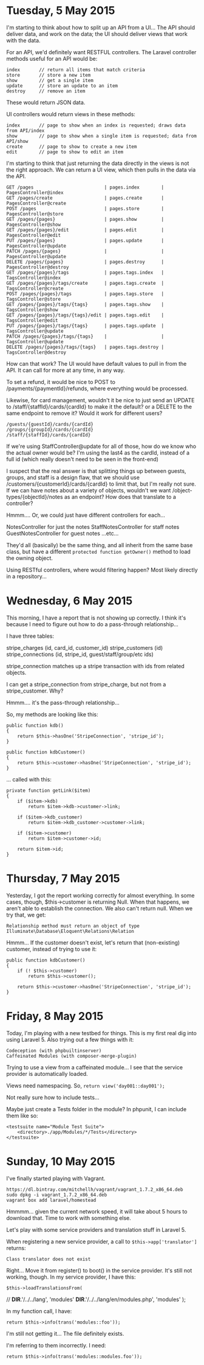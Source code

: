 Tuesday, 5 May 2015
===================
I'm starting to think about how to split up an API from a UI... The API should deliver data, and work on the data; the UI should deliver views that work with the data.

For an API, we'd definitely want RESTFUL controllers. The Laravel controller methods useful for an API would be:

    index       // return all items that match criteria
    store       // store a new item
    show        // get a single item
    update      // store an update to an item
    destroy     // remove an item

These would return JSON data.

UI controllers would return views in these methods:

    index       // page to show when an index is requested; draws data from API/index
    show        // page to show when a single item is requested; data from API/show
    create      // page to show to create a new item
    edit        // page to show to edit an item 

I'm starting to think that just returning the data directly in the views is not the right approach. We can return a UI view, which then pulls in the data via the API.

    GET /pages                          | pages.index        | PagesController@index
    GET /pages/create                   | pages.create       | PagesController@create
    POST /pages                         | pages.store        | PagesController@store
    GET /pages/{pages}                  | pages.show         | PagesController@show
    GET /pages/{pages}/edit             | pages.edit         | PagesController@edit
    PUT /pages/{pages}                  | pages.update       | PagesController@update
    PATCH /pages/{pages}                |                    | PagesController@update
    DELETE /pages/{pages}               | pages.destroy      | PagesController@destroy
    GET /pages/{pages}/tags             | pages.tags.index   | TagsController@index
    GET /pages/{pages}/tags/create      | pages.tags.create  | TagsController@create
    POST /pages/{pages}/tags            | pages.tags.store   | TagsController@store
    GET /pages/{pages}/tags/{tags}      | pages.tags.show    | TagsController@show
    GET /pages/{pages}/tags/{tags}/edit | pages.tags.edit    | TagsController@edit
    PUT /pages/{pages}/tags/{tags}      | pages.tags.update  | TagsController@update
    PATCH /pages/{pages}/tags/{tags}    |                    | TagsController@update
    DELETE /pages/{pages}/tags/{tags}   | pages.tags.destroy | TagsController@destroy

How can that work? The UI would have default values to pull in from the API. It can call for more at any time, in any way.

To set a refund, it would be nice to POST to /payments/{paymentId}/refunds, where everything would be processed.

Likewise, for card management, wouldn't it be nice to just send an UPDATE to /staff/{staffId}/cards/{cardId} to make it the default? or a DELETE to the same endpoint to remove it? Would it work for different users?

    /guests/{guestId}/cards/{cardId}
    /groups/{groupId}/cards/{cardId}
    /staff/{staffId}/cards/{cardId}

If we're using StaffController@update for all of those, how do we know who the actual owner would be? I'm using the last4 as the cardId, instead of a full id (which really doesn't need to be seen in the front-end)

I suspect that the real answer is that splitting things up between guests, groups, and staff is a design flaw, that we should use /customers/{customerId}/cards/{cardId} to limit that, but I'm really not sure. If we can have notes about a variety of objects, wouldn't we want /object-types/{objectId}/notes as an endpoint? How does that translate to a controller?

Hmmm.... Or, we could just have different controllers for each...

NotesController for just the notes
StaffNotesController for staff notes
GuestNotesController for guest notes
...etc...

They'd all (basically) be the same thing, and all inherit from the same base class, but have a different `protected function getOwner()` method to load the owning object.

Using RESTful controllers, where would filtering happen? Most likely directly in a repository...


Wednesday, 6 May 2015
======================
This morning, I have a report that is not showing up correctly. I think it's because I need to figure out how to do a pass-through relationship...

I have three tables:

stripe_charges (id, card_id, customer_id)
stripe_customers (id)
stripe_connections (id, stripe_id, guest/staff/group/etc ids)

stripe_connection matches up a stripe transaction with ids from related objects.

I can get a stripe_connection from stripe_charge, but not from a stripe_customer. Why?

Hmmm.... it's the pass-through relationship...

So, my methods are looking like this:

    public function kdb()
    {
        return $this->hasOne('StripeConnection', 'stripe_id');
    }

    public function kdbCustomer()
    {
        return $this->customer->hasOne('StripeConnection', 'stripe_id');
    }

... called with this:

    private function getLink($item)
    {
        if ($item->kdb) 
            return $item->kdb->customer->link;

        if ($item->kdb_customer)
            return $item->kdb_customer->customer->link;

        if ($item->customer)
            return $item->customer->id;

        return $item->id;
    }


Thursday, 7 May 2015
======================
Yesterday, I got the report working correctly for almost everything. In some cases, though, $this->customer is returning Null. When that happens, we aren't able to establish the connection. We also can't return null. When we try that, we get:

    Relationship method must return an object of type Illuminate\Database\Eloquent\Relations\Relation

Hmmm... If the customer doesn't exist, let's return that (non-existing) customer, instead of trying to use it:

    public function kdbCustomer()
    {
        if (! $this->customer) 
            return $this->customer();

        return $this->customer->hasOne('StripeConnection', 'stripe_id');
    }



Friday, 8 May 2015
===================
Today, I'm playing with a new testbed for things. This is my first real dig into using Laravel 5. Also trying out a few things with it:

    Codeception (with phpbuiltinserver)
    Caffeinated Modules (with composer-merge-plugin)

Trying to use a view from a caffeinated module... I see that the service provider is automatically loaded. 

Views need namespacing. So, `return view('day001::day001');`

Not really sure how to include tests... 

Maybe just create a Tests folder in the module? In phpunit, I can include them like so:

    <testsuite name="Module Test Suite">
        <directory>./app/Modules/*/Tests</directory>
    </testsuite>



Sunday, 10 May 2015
====================
I've finally started playing with Vagrant.

    https://dl.bintray.com/mitchellh/vagrant/vagrant_1.7.2_x86_64.deb
    sudo dpkg -i vagrant_1.7.2_x86_64.deb
    vagrant box add laravel/homestead

Hmmmm... given the current network speed, it will take about 5 hours to download that. Time to work with something else.

Let's play with some service providers and translation stuff in Laravel 5.

When registering a new service provider, a call to `$this->app['translator']` returns:

    Class translator does not exist

Right... Move it from register() to boot() in the service provider. It's still not working, though. In my service provider, I have this:

    $this->loadTranslationsFrom(
//        __DIR__.'/../../lang', 'modules'
        __DIR__.'/../../lang/en/modules.php', 'modules'
    );

In my function call, I have:

    return $this->info(trans('modules::foo'));

I'm still not getting it... The file definitely exists. 

I'm referring to them incorrectly. I need:

    return $this->info(trans('modules::modules.foo'));

